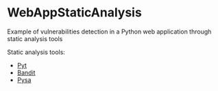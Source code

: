 # WebAppStaticAnalysis
Example of vulnerabilities detection in a Python web application through static analysis tools

Static analysis tools:
* [Pyt](https://github.com/python-security/pyt)
* [Bandit](https://github.com/PyCQA/bandit)
* [Pysa](https://pyre-check.org/docs/pysa-basics/)
